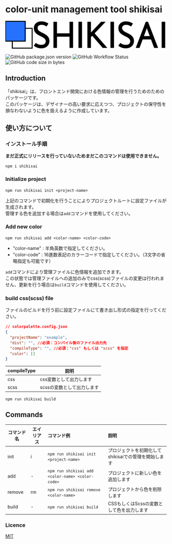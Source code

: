 # color-unit management tool shikisai

![shikisai color-unit management tool](/static/assets/logo/no_description.min.svg)

![GitHub package.json version](https://img.shields.io/github/package-json/v/ken7253/shikisai?style=flat-square)
![GitHub Workflow Status](https://img.shields.io/github/workflow/status/ken7253/shikisai/CodeQL?style=flat-square)
![GitHub code size in bytes](https://img.shields.io/github/languages/code-size/ken7253/shikisai?style=flat-square)

## Introduction

「shikisai」は、フロントエンド開発における色情報の管理を行うためのためのパッケージです。  
このパッケージは、デザイナーの高い要求に応えつつ、プロジェクトの保守性を損なわないように色を扱えるように作成しています。

## 使い方について

### インストール手順

**まだ正式にリリースを行っていないためまだこのコマンドは使用できません。**

```shell
npm i shikisai
```

### Initialize project

```npm
npm run shikisai init <project-name>
```

上記のコマンドで初期化を行うことによりプロジェクトルートに設定ファイルが生成されます。  
管理する色を追加する場合は`add`コマンドを使用してください。

### Add new color

```npm
npm run shikisai add <color-name> <color-code>
```

- "color-name" : 半角英数で指定してください。
- "color-code" : 16進数表記のカラーコードで指定してください。（3文字の省略指定も可能です）

`add`コマンドにより管理ファイルに色情報を追加できます。  
この状態では管理ファイルへの追加のみでcss(scss)ファイルの変更は行われません、更新を行う場合は`build`コマンドを使用してください。

### build css(scss) file

ファイルのビルドを行う前に設定ファイルにて書き出し形式の指定を行ってください。  

```json
// colorpalette.config.json
{
  "projectName": "example",
  "dist": "", //必須：コンパイル後のファイル出力先
  "compileType": "", //必須："css" もしくは "scss" を指定
  "color": []
}
```

| compileType | 説明                       |
| ----------- | -------------------------- |
| css         | css変数として出力します    |
| scss        | scssの変数として出力します |

```npm
npm run shikisai build
```

## Commands

| コマンド名 | エイリアス | コマンド例                                       | 説明                                                 |
| ---------- | ---------- | :----------------------------------------------- | :--------------------------------------------------- |
| init       | i          | `npm run shikisai init <project-name>`           | プロジェクトを初期化してshikisaiでの管理を開始します |
| add        | -          | `npm run shikisai add <color-name> <color-code>` | プロジェクトに新しい色を追加します                   |
| remove     | rm         | `npm run shikisai remove <color-name>`           | プロジェクトから色を削除します                       |
| build      | -          | `npm run shikisai build`                         | CSSもしくはScssの変数として色を出力します            |

### Licence

[MIT](/LICENSE)

